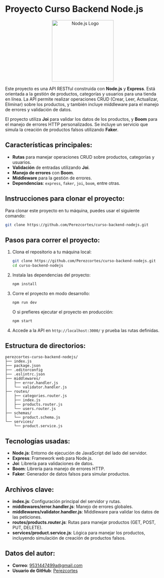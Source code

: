 
# Proyecto Curso Backend Node.js

<p align="center">
  <img src="https://upload.wikimedia.org/wikipedia/commons/d/d9/Node.js_logo.svg" alt="Node.js Logo" width="200">
</p>

Este proyecto es una API RESTful construida con **Node.js** y **Express**. Está orientada a la gestión de productos, categorías y usuarios para una tienda en línea. La API permite realizar operaciones CRUD (Crear, Leer, Actualizar, Eliminar) sobre los productos, y también incluye middleware para el manejo de errores y validación de datos.

El proyecto utiliza **Joi** para validar los datos de los productos, y **Boom** para el manejo de errores HTTP personalizados. Se incluye un servicio que simula la creación de productos falsos utilizando **Faker**.

## Características principales:
- **Rutas** para manejar operaciones CRUD sobre productos, categorías y usuarios.
- **Validación** de entradas utilizando **Joi**.
- **Manejo de errores** con **Boom**.
- **Middleware** para la gestión de errores.
- **Dependencias**: `express`, `faker`, `joi`, `boom`, entre otras.

## Instrucciones para clonar el proyecto:

Para clonar este proyecto en tu máquina, puedes usar el siguiente comando:

```bash
git clone https://github.com/Perezcortes/curso-backend-nodejs.git
```

## Pasos para correr el proyecto:

1. Clona el repositorio a tu máquina local:

   ```bash
   git clone https://github.com/Perezcortes/curso-backend-nodejs.git
   cd curso-backend-nodejs
   ```

2. Instala las dependencias del proyecto:

   ```bash
   npm install
   ```

3. Corre el proyecto en modo desarrollo:

   ```bash
   npm run dev
   ```

   O si prefieres ejecutar el proyecto en producción:

   ```bash
   npm start
   ```

4. Accede a la API en `http://localhost:3000/` y prueba las rutas definidas.

## Estructura de directorios:

```
perezcortes-curso-backend-nodejs/
├── index.js
├── package.json
├── .editorconfig
├── .eslintrc.json
├── middlewares/
│   ├── error.handler.js
│   └── validator.handler.js
├── routes/
│   ├── categories.router.js
│   ├── index.js
│   ├── products.router.js
│   └── users.router.js
├── schemas/
│   └── product.schema.js
└── services/
    └── product.service.js
```

## Tecnologías usadas:
- **Node.js**: Entorno de ejecución de JavaScript del lado del servidor.
- **Express**: Framework web para Node.js.
- **Joi**: Librería para validaciones de datos.
- **Boom**: Librería para manejo de errores HTTP.
- **Faker**: Generador de datos falsos para simular productos.

## Archivos clave:
- **index.js**: Configuración principal del servidor y rutas.
- **middlewares/error.handler.js**: Manejo de errores globales.
- **middlewares/validator.handler.js**: Middleware para validar los datos de las peticiones.
- **routes/products.router.js**: Rutas para manejar productos (GET, POST, PUT, DELETE).
- **services/product.service.js**: Lógica para manejar los productos, incluyendo simulación de creación de productos falsos.

## Datos del autor:
- **Correo**: 9531447499a@gmail.com
- **Usuario de GitHub**: [Perezcortes](https://github.com/Perezcortes)
